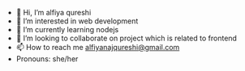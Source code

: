 - 👋 Hi, I’m alfiya qureshi
- 👀 I’m interested in web development
- 🌱 I’m currently learning nodejs
- 💞️ I’m looking to collaborate on project which is related to frontend
- 📫 How to reach me alfiyanajqureshi@gmail.com
-    Pronouns: she/her


<!---
alfiya009/alfiya009 is a ✨ special ✨ repository because its `README.md` (this file) appears on your GitHub profile.
You can click the Preview link to take a look at your changes.
--->
